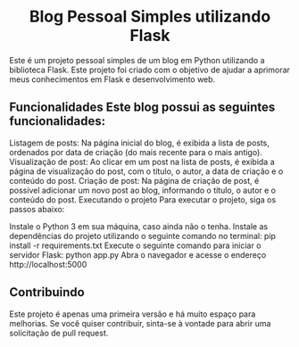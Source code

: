 <h1 align="center">
    <br>Blog Pessoal Simples utilizando Flask
</h1>

Este é um projeto pessoal simples de um blog em Python utilizando a biblioteca Flask. Este projeto foi criado com o objetivo de ajudar a aprimorar meus conhecimentos em Flask e desenvolvimento web.


Funcionalidades
Este blog possui as seguintes funcionalidades:
------
Listagem de posts: Na página inicial do blog, é exibida a lista de posts, ordenados por data de criação (do mais recente para o mais antigo).
Visualização de post: Ao clicar em um post na lista de posts, é exibida a página de visualização do post, com o título, o autor, a data de criação e o conteúdo do post.
Criação de post: Na página de criação de post, é possível adicionar um novo post ao blog, informando o título, o autor e o conteúdo do post.
Executando o projeto
Para executar o projeto, siga os passos abaixo:

Instale o Python 3 em sua máquina, caso ainda não o tenha.
Instale as dependências do projeto utilizando o seguinte comando no terminal: pip install -r requirements.txt
Execute o seguinte comando para iniciar o servidor Flask: python app.py
Abra o navegador e acesse o endereço http://localhost:5000

Contribuindo
------
Este projeto é apenas uma primeira versão e há muito espaço para melhorias. Se você quiser contribuir, sinta-se à vontade para abrir uma solicitação de pull request.